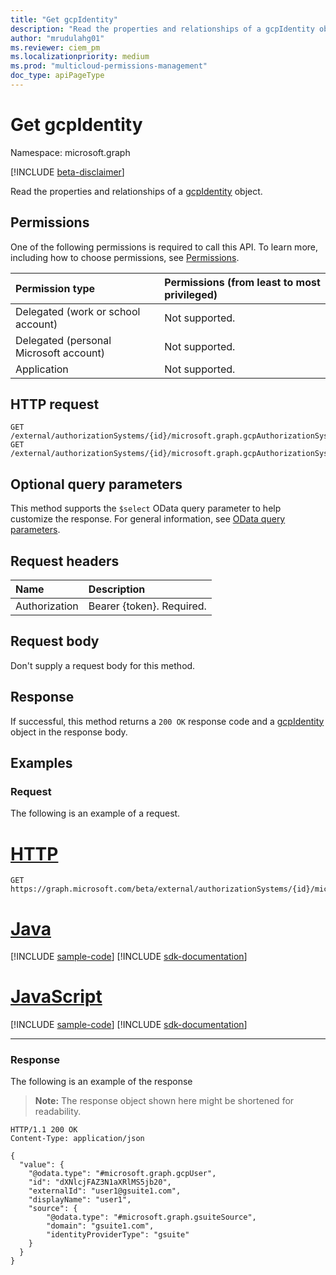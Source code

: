```yaml
---
title: "Get gcpIdentity"
description: "Read the properties and relationships of a gcpIdentity object."
author: "mrudulahg01"
ms.reviewer: ciem_pm
ms.localizationpriority: medium
ms.prod: "multicloud-permissions-management"
doc_type: apiPageType
---
```


# Get gcpIdentity
Namespace: microsoft.graph

[!INCLUDE [beta-disclaimer](../../includes/beta-disclaimer.md)]

Read the properties and relationships of a [gcpIdentity](../resources/gcpidentity.md) object.

## Permissions
One of the following permissions is required to call this API. To learn more, including how to choose permissions, see [Permissions](/graph/permissions-reference).

|Permission type|Permissions (from least to most privileged)|
|:---|:---|
|Delegated (work or school account)|Not supported.|
|Delegated (personal Microsoft account)|Not supported.|
|Application|Not supported.|

<!--
[!INCLUDE [epm-rbac-servicenow-apis-read](../includes/rbac-for-apis/epm-rbac-servicenow-apis-read.md)]
-->

## HTTP request

<!-- {
  "blockType": "ignored"
}
-->
``` http
GET /external/authorizationSystems/{id}/microsoft.graph.gcpAuthorizationSystem/associatedIdentities/all/{gcpIdentityId}
GET /external/authorizationSystems/{id}/microsoft.graph.gcpAuthorizationSystem/associatedIdentities/all(externalId='{externalId}')
```

## Optional query parameters
This method supports the `$select` OData query parameter to help customize the response. For general information, see [OData query parameters](/graph/query-parameters).

## Request headers
|Name|Description|
|:---|:---|
|Authorization|Bearer {token}. Required.|

## Request body
Don't supply a request body for this method.

## Response

If successful, this method returns a `200 OK` response code and a [gcpIdentity](../resources/gcpidentity.md) object in the response body.

## Examples

### Request
The following is an example of a request.
# [HTTP](#tab/http)
<!-- {
  "blockType": "request",
  "name": "get_gcpidentity"
}
-->
``` http
GET https://graph.microsoft.com/beta/external/authorizationSystems/{id}/microsoft.graph.gcpAuthorizationSystem/associatedIdentities/all/dXNlcjFAZ3N1aXRlMS5jb20
```

# [Java](#tab/java)
[!INCLUDE [sample-code](../includes/snippets/java/get-gcpidentity-java-snippets.md)]
[!INCLUDE [sdk-documentation](../includes/snippets/snippets-sdk-documentation-link.md)]

# [JavaScript](#tab/javascript)
[!INCLUDE [sample-code](../includes/snippets/javascript/get-gcpidentity-javascript-snippets.md)]
[!INCLUDE [sdk-documentation](../includes/snippets/snippets-sdk-documentation-link.md)]

---


### Response
The following is an example of the response
>**Note:** The response object shown here might be shortened for readability.
<!-- {
  "blockType": "response",
  "truncated": true,
  "@odata.type": "microsoft.graph.gcpIdentity"
}
-->
``` http
HTTP/1.1 200 OK
Content-Type: application/json

{
  "value": {
    "@odata.type": "#microsoft.graph.gcpUser",
    "id": "dXNlcjFAZ3N1aXRlMS5jb20",
    "externalId": "user1@gsuite1.com",
    "displayName": "user1",
    "source": {
        "@odata.type": "#microsoft.graph.gsuiteSource",
        "domain": "gsuite1.com",
        "identityProviderType": "gsuite"
    }
  }
}
```

